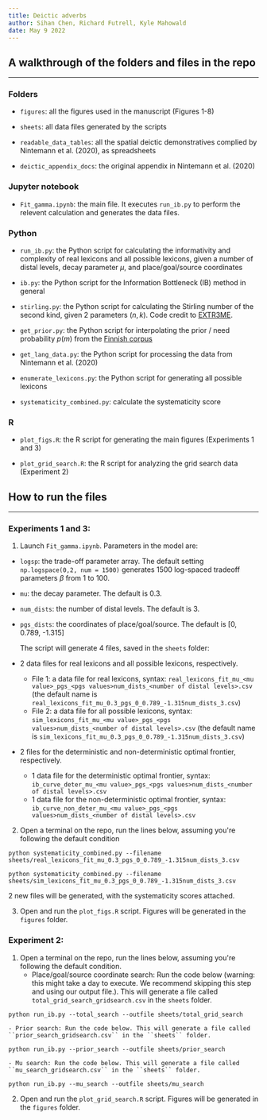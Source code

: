 ```yaml
---
title: Deictic adverbs
author: Sihan Chen, Richard Futrell, Kyle Mahowald
date: May 9 2022
---
```


## A walkthrough of the folders and files in the repo

---

### Folders

- ``figures``: all the figures used in the manuscript (Figures 1-8)

- ``sheets``: all data files generated by the scripts 

- ``readable_data_tables``: all the spatial deictic demonstratives complied by Nintemann et al. (2020), as spreadsheets

- ``deictic_appendix_docs``: the original appendix in Nintemann et al. (2020)

### Jupyter notebook
- ``Fit_gamma.ipynb``: the main file. It executes ``run_ib.py`` to perform the relevent calculation and generates the data files.

### Python

- ``run_ib.py``: the Python script for calculating the informativity and complexity of real lexicons and all possible lexicons, given a number of distal levels, decay parameter $\mu$, and place/goal/source coordinates

- ``ib.py``: the Python script for the Information Bottleneck (IB) method in general

- ``stirling.py``: the Python script for calculating the Stirling number of the second kind, given 2 parameters $(n, k)$. Code credit to [EXTR3ME](https://extr3metech.wordpress.com).

- ``get_prior.py``: the Python script for interpolating the prior / need probability $p(m)$ from the [Finnish corpus](https://lexiteria.com/word_frequency_list.html)

- ``get_lang_data.py``: the Python script for processing the data from Nintemann et al. (2020)

- ``enumerate_lexicons.py``: the Python script for generating all possible lexicons

- ``systematicity_combined.py``: calculate the systematicity score

### R

- ``plot_figs.R``: the R script for generating the main figures (Experiments 1 and 3)

- ``plot_grid_search.R``: the R script for analyzing the grid search data (Experiment 2)


## How to run the files

---

### Experiments 1 and 3:

1. Launch ``Fit_gamma.ipynb``. Parameters in the model are:

- ``logsp``: the trade-off parameter array. The default setting ``np.logspace(0,2, num = 1500)`` generates 1500 log-spaced tradeoff parameters $\beta$ from 1 to 100.

- ``mu``: the decay parameter. The default is 0.3.

- ``num_dists``: the number of distal levels. The default is 3.

- ``pgs_dists``: the coordinates of place/goal/source. The default is [0, 0.789, -1.315]

    The script will generate 4 files, saved in the ``sheets`` folder: 

- 2 data files for real lexicons and all possible lexicons, respectively. 
    - File 1: a data file for real lexicons, syntax: ``real_lexicons_fit_mu_<mu value>_pgs_<pgs values>num_dists_<number of distal levels>.csv``
    (the default name is ``real_lexicons_fit_mu_0.3_pgs_0_0.789_-1.315num_dists_3.csv``)
    - File 2: a data file for all possible lexicons, syntax: ``sim_lexicons_fit_mu_<mu value>_pgs_<pgs values>num_dists_<number of distal levels>.csv``
    (the default name is ``sim_lexicons_fit_mu_0.3_pgs_0_0.789_-1.315num_dists_3.csv``)

- 2 files for the deterministic and non-deterministic optimal frontier, respectively.
    - 1 data file for the deterministic optimal frontier, syntax: ``ib_curve_deter_mu_<mu value>_pgs_<pgs values>num_dists_<number of distal levels>.csv``
    - 1 data file for the non-deterministic optimal frontier, syntax: ``ib_curve_non_deter_mu_<mu value>_pgs_<pgs values>num_dists_<number of distal levels>.csv``


2. Open a terminal on the repo, run the lines below, assuming you're following the default condition
```
python systematicity_combined.py --filename sheets/real_lexicons_fit_mu_0.3_pgs_0_0.789_-1.315num_dists_3.csv
```

```
python systematicity_combined.py --filename sheets/sim_lexicons_fit_mu_0.3_pgs_0_0.789_-1.315num_dists_3.csv
```
  2 new files will be generated, with the systematicity scores attached.


3. Open and run the ``plot_figs.R`` script. Figures will be generated in the ``figures`` folder.


### Experiment 2:
1. Open a terminal on the repo, run the lines below, assuming you're following the default condition. 
    - Place/goal/source coordinate search: Run the code below (warning: this might take a day to execute. We recommend skipping this step and using our output file.). This will generate a file called ``total_grid_search_gridsearch.csv`` in the ``sheets`` folder.
```
python run_ib.py --total_search --outfile sheets/total_grid_search
```
    - Prior search: Run the code below. This will generate a file called ``prior_search_gridsearch.csv`` in the ``sheets`` folder.
```
python run_ib.py --prior_search --outfile sheets/prior_search
```
    - Mu search: Run the code below. This will generate a file called ``mu_search_gridsearch.csv`` in the ``sheets`` folder.
```
python run_ib.py --mu_search --outfile sheets/mu_search
```

2. Open and run the ``plot_grid_search.R`` script. Figures will be generated in the ``figures`` folder.


